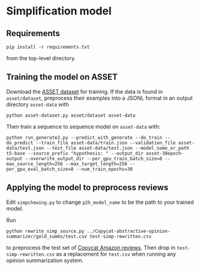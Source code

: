 # Simplification model

## Requirements

```
pip install -r requirements.txt
```
from the top-level directory.

## Training the model on ASSET

Download the [ASSET dataset](https://github.com/facebookresearch/asset)
for training.  If the data is found in `asset/dataset`, preprocess
their examples into a JSONL format in an output directory `asset-data` with
```
python asset-dataset.py asset/dataset asset-data
```

Then train a sequence to sequence model on `asset-data` with:

```
python run_generate2.py --predict_with_generate --do_train --do_predict --train_file asset-data/train.json --validation_file asset-data/test.json --test_file asset-data/test.json --model_name_or_path t5-base --source_prefix "hypothesis: " --output_dir asset-30epoch-output --overwrite_output_dir --per_gpu_train_batch_size=8 --max_source_length=256 --max_target_length=256 --per_gpu_eval_batch_size=8 --num_train_epochs=30
```

## Applying the model to preprocess reviews

Edit `simpchewing.py` to change `p2h_model_name` to be the path to your
trained model.

Run
```
python rewrite_simp_source.py ../Copycat-abstractive-opinion-summarizer/gold_summs/test.csv test-simp-rewritten.csv
```
to preprocess the test set of [Copycat Amazon reviews](https://github.com/abrazinskas/Copycat-abstractive-opinion-summarizer/tree/master/gold_summs).
Then drop in `test-simp-rewritten.csv` as
a replacement for `test.csv` when running any opinion summarization system.


